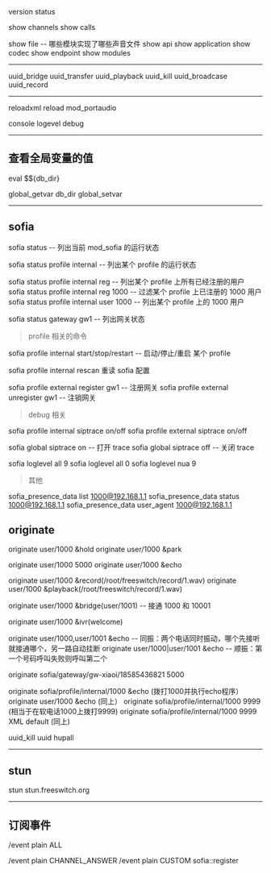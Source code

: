 version
status

show channels
show calls

show file -- 哪些模块实现了哪些声音文件
show api
show application
show codec
show endpoint
show modules

---

uuid_bridge
uuid_transfer
uuid_playback
uuid_kill
uuid_broadcase
uuid_record

---

reloadxml
reload mod_portaudio

console logevel debug

---

## 查看全局变量的值

eval $${db_dir}

global_getvar db_dir
global_setvar 

---

## sofia

sofia status -- 列出当前 mod_sofia 的运行状态

sofia status profile internal -- 列出某个 profile 的运行状态

sofia status profile internal reg  -- 列出某个 profile 上所有已经注册的用户
sofia status profile internal reg  1000 -- 过滤某个 profile 上已注册的 1000 用户
sofia status profile internal user 1000  -- 列出某个 profile 上的 1000 用户

sofia status gateway gw1  -- 列出网关状态

> profile 相关的命令

sofia profile internal start/stop/restart -- 启动/停止/重启 某个 profile

sofia profile internal rescan 重读 sofia 配置

sofia profile external register gw1 -- 注册网关
sofia profile external unregister gw1 -- 注销网关

> debug 相关

sofia profile internal siptrace on/off
sofia profile external siptrace on/off

sofia global siptrace on -- 打开 trace
sofia global siptrace off -- 关闭 trace

sofia loglevel all 9
sofia loglevel all 0
sofia loglevel nua 9

> 其他

sofia_presence_data list 1000@192.168.1.1
sofia_presence_data status 1000@192.168.1.1
sofia_presence_data user_agent 1000@192.168.1.1

## originate

originate user/1000 &hold
originate user/1000 &park

originate user/1000 5000
originate user/1000 &echo

originate user/1000 &record(/root/freeswitch/record/1.wav)
originate user/1000 &playback(/root/freeswitch/record/1.wav)

originate user/1000 &bridge(user/1001) -- 接通 1000 和 10001

originate user/1000 &ivr(welcome)

originate user/1000,user/1001 &echo -- 同振：两个电话同时振动，哪个先接听就接通哪个，另一路自动挂断
originate user/1000|user/1001 &echo -- 顺振：第一个号码呼叫失败则呼叫第二个

originate sofia/gateway/gw-xiaoi/18585436821 5000

originate sofia/profile/internal/1000 &echo (拨打1000并执行echo程序）
originate user/1000 &echo (同上）
originate sofia/profile/internal/1000 9999 (相当于在软电话1000上拨打9999)
originate sofia/profile/internal/1000 9999 XML default (同上)

uuid_kill uuid
hupall

---

## stun

stun stun.freeswitch.org

---

## 订阅事件

/event plain ALL

/event plain CHANNEL_ANSWER
/event plain CUSTOM sofia::register
